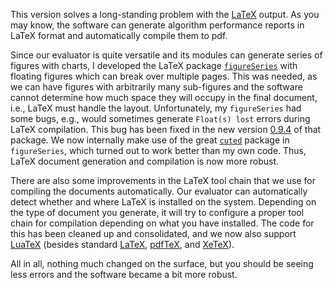 This version solves a long-standing problem with the [LaTeX](https://en.wikipedia.org/wiki/LaTeX) output.
As you may know, the software can generate algorithm performance
reports in LaTeX format and automatically compile them to pdf.

Since our evaluator is quite versatile and its modules can generate
series of figures with charts, I developed the LaTeX package
[`figureSeries`](https://github.com/thomasWeise/figureSeries) with
floating figures which can break over multiple pages. This was
needed, as we can have figures with arbitrarily many sub-figures and
the software cannot determine how much space they will occupy in the
final document, i.e., LaTeX must handle the layout. Unfortunately,
my `figureSeries` had some bugs, e.g., would sometimes generate
`Float(s) lost` errors during LaTeX compilation. This bug has been
fixed in the new version [0.9.4](https://github.com/thomasWeise/figureSeries/releases/tag/v0.9.4) of that package. We now internally make use of the great [`cuted`](http://ctan.org/pkg/cuted)
package in `figureSeries`, which turned out to work better than my own code. Thus, LaTeX document generation and compilation is now more robust.

There are also some improvements in the LaTeX tool chain that we
use for compiling the documents automatically. Our evaluator can
automatically detect whether and where LaTeX is installed on the
system. Depending on the type of document you generate, it will
try to configure a proper tool chain for compilation depending on
what you have installed. The code for this has been cleaned up
and consolidated, and we now also support [LuaTeX](https://en.wikipedia.org/wiki/LuaTeX)
(besides standard [LaTeX](https://en.wikipedia.org/wiki/LaTeX),
[pdfTeX](https://en.wikipedia.org/wiki/PdfTeX), and
[XeTeX](https://en.wikipedia.org/wiki/XeTeX)).

All in all, nothing much changed on the surface, but you should
be seeing less errors and the software became a bit more robust.
